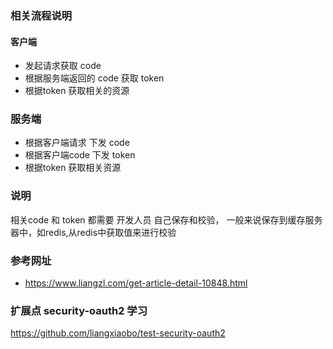### 相关流程说明
#### 客户端
- 发起请求获取 code
- 根据服务端返回的 code 获取 token
- 根据token 获取相关的资源

### 服务端
- 根据客户端请求 下发 code
- 根据客户端code 下发 token
- 根据token 获取相关资源

### 说明
相关code 和 token 都需要 开发人员 自己保存和校验，
一般来说保存到缓存服务器中，如redis,从redis中获取值来进行校验

### 参考网址 
- https://www.liangzl.com/get-article-detail-10848.html

### 扩展点 security-oauth2 学习

https://github.com/liangxiaobo/test-security-oauth2